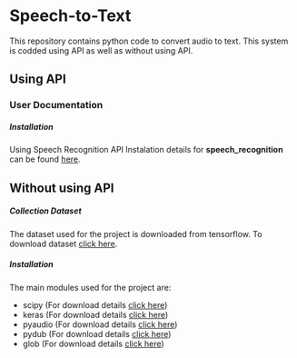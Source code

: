 # Speech-to-Text
This repository contains python code to convert audio to text. This system is codded using API as well as without using API. 
## Using API
### User Documentation
##### Installation
Using Speech Recognition API
Instalation details for **speech_recognition** can be found [here](https://pypi.org/project/SpeechRecognition/).
## Without using API
##### Collection Dataset
The dataset used for the project is downloaded from tensorflow. To download dataset [click here](https://storage.cloud.google.com/download.tensorflow.org/data/speech_commands_v0.02.tar.gz).
##### Installation
The main modules used for the project are: 
* scipy (For download details [click here](https://www.scipy.org/install.html))
* keras (For download details [click here](https://keras.io/#installation))
* pyaudio (For download details [click here](https://pypi.org/project/PyAudio/))
* pydub (For download details [click here](https://pypi.org/project/pydub/))
* glob (For download details [click here](https://pypi.org/project/glob2/))
